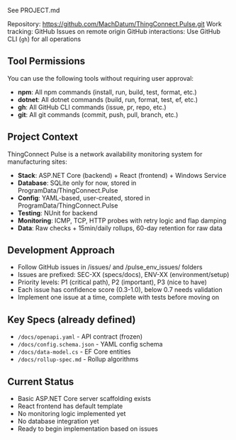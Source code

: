 See PROJECT.md

Repository: https://github.com/MachDatum/ThingConnect.Pulse.git
Work tracking: GitHub Issues on remote origin
GitHub interactions: Use GitHub CLI (`gh`) for all operations

## Tool Permissions
You can use the following tools without requiring user approval:
- **npm**: All npm commands (install, run, build, test, format, etc.)
- **dotnet**: All dotnet commands (build, run, format, test, ef, etc.)
- **gh**: All GitHub CLI commands (issue, pr, repo, etc.)
- **git**: All git commands (commit, push, pull, branch, etc.)

## Project Context
ThingConnect Pulse is a network availability monitoring system for manufacturing sites:
- **Stack**: ASP.NET Core (backend) + React (frontend) + Windows Service
- **Database**: SQLite only for now, stored in ProgramData/ThingConnect.Pulse
- **Config**: YAML-based, user-created, stored in ProgramData/ThingConnect.Pulse
- **Testing**: NUnit for backend
- **Monitoring**: ICMP, TCP, HTTP probes with retry logic and flap damping
- **Data**: Raw checks + 15min/daily rollups, 60-day retention for raw data

## Development Approach
- Follow GitHub issues in /issues/ and /pulse_env_issues/ folders
- Issues are prefixed: SEC-XX (specs/docs), ENV-XX (environment/setup)
- Priority levels: P1 (critical path), P2 (important), P3 (nice to have)
- Each issue has confidence score (0.3-1.0), below 0.7 needs validation
- Implement one issue at a time, complete with tests before moving on

## Key Specs (already defined)
- `/docs/openapi.yaml` - API contract (frozen)
- `/docs/config.schema.json` - YAML config schema
- `/docs/data-model.cs` - EF Core entities
- `/docs/rollup-spec.md` - Rollup algorithms

## Current Status
- Basic ASP.NET Core server scaffolding exists
- React frontend has default template
- No monitoring logic implemented yet
- No database integration yet
- Ready to begin implementation based on issues